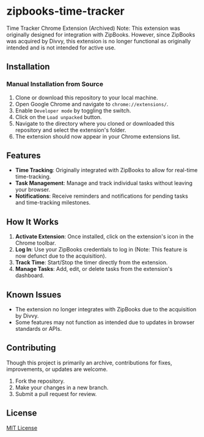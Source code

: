 # zipbooks-time-tracker
Time Tracker Chrome Extension (Archived)
Note: This extension was originally designed for integration with ZipBooks. However, since ZipBooks was acquired by Divvy, this extension is no longer functional as originally intended and is not intended for active use.

## Installation

### Manual Installation from Source

1. Clone or download this repository to your local machine.
2. Open Google Chrome and navigate to `chrome://extensions/`.
3. Enable `Developer mode` by toggling the switch.
4. Click on the `Load unpacked` button.
5. Navigate to the directory where you cloned or downloaded this repository and select the extension's folder.
6. The extension should now appear in your Chrome extensions list.

## Features

- **Time Tracking**: Originally integrated with ZipBooks to allow for real-time time-tracking.
- **Task Management**: Manage and track individual tasks without leaving your browser.
- **Notifications**: Receive reminders and notifications for pending tasks and time-tracking milestones.

## How It Works

1. **Activate Extension**: Once installed, click on the extension's icon in the Chrome toolbar.
2. **Log In**: Use your ZipBooks credentials to log in (Note: This feature is now defunct due to the acquisition).
3. **Track Time**: Start/Stop the timer directly from the extension.
4. **Manage Tasks**: Add, edit, or delete tasks from the extension's dashboard.

## Known Issues

- The extension no longer integrates with ZipBooks due to the acquisition by Divvy.
- Some features may not function as intended due to updates in browser standards or APIs.

## Contributing

Though this project is primarily an archive, contributions for fixes, improvements, or updates are welcome.

1. Fork the repository.
2. Make your changes in a new branch.
3. Submit a pull request for review.

## License

[MIT License](LICENSE)
